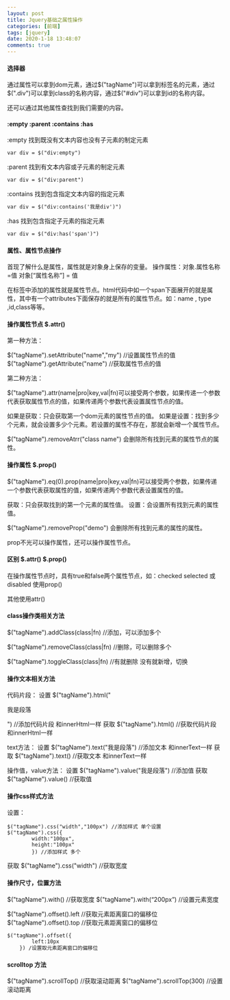 ```yaml
---
layout: post
title: Jquery基础之属性操作
categories: [前端]
tags: [jquery]
date: 2020-1-18 13:48:07
comments: true
---
```



#### 选择器

通过属性可以拿到dom元素，通过$("tagName")可以拿到标签名的元素，通过$(".div")可以拿到class的名称内容，通过$("#div")可以拿到id的名称内容。

还可以通过其他属性查找到我们需要的内容。

#### :empty :parent :contains :has

:empty 找到既没有文本内容也没有子元素的制定元素

```html
var div = $("div:empty")
```

:parent 找到有文本内容或子元素的制定元素

```html
var div = $("div:parent")
```

:contains 找到包含指定文本内容的指定元素

```html
var div = $("div:contains('我是div')")
```

:has 找到包含指定子元素的指定元素

```html
var div = $("div:has('span')")
```

#### 属性、属性节点操作

首现了解什么是属性，属性就是对象身上保存的变量。
操作属性：对象.属性名称=值   对象[“属性名称”] = 值

在标签中添加的属性就是属性节点。html代码中如一个span下面展开的就是属性，其中有一个attributes下面保存的就是所有的属性节点。如：name , type ,id,class等等。

#### 操作属性节点 $.attr()

第一种方法：

$("tagName").setAttribute("name","my")  //设置属性节点的值
$("tagName").getAttribute("name") //获取属性节点的值

第二种方法：

$("tagName").attr(name|pro|key,val|fn)可以接受两个参数，如果传递一个参数代表获取属性节点的值，如果传递两个参数代表设置属性节点的值。

如果是获取：只会获取第一个dom元素的属性节点的值。
如果是设置：找到多少个元素，就会设置多少个元素。若设置的属性不存在，那就会新增一个属性节点。

$("tagName").removeAtrr("class name") 会删除所有找到元素的属性节点的属性。

#### 操作属性 $.prop()

$("tagName").eq(0).prop(name|pro|key,val|fn)可以接受两个参数，如果传递一个参数代表获取属性的值，如果传递两个参数代表设置属性的值。

获取：只会获取找到的第一个元素的属性值。
设置：会设置所有找到元素的属性值。

$("tagName").removeProp("demo") 会删除所有找到元素的属性的属性。

prop不光可以操作属性，还可以操作属性节点。


####  区别 $.attr() $.prop()

在操作属性节点时，具有true和false两个属性节点，如：checked selected 或 disabled 使用prop()

其他使用attr()


#### class操作类相关方法

$("tagName").addClass(class|fn) //添加，可以添加多个

$("tagName").removeClass(class|fn) //删除，可以删除多个

$("tagName").toggleClass(class|fn) //有就删除 没有就新增，切换


#### 操作文本相关方法

代码片段：
设置 $("tagName").html("<p>我是段落</p>")  //添加代码片段 和innerHtml一样
获取 $("tagName").html()  //获取代码片段 和innerHtml一样

text方法：
设置 $("tagName").text("我是段落")  //添加文本 和innerText一样
获取 $("tagName").text()  //获取文本 和innerText一样

操作值，value方法：
设置 $("tagName").value("我是段落")  //添加值
获取 $("tagName").value()  //获取值

#### 操作css样式方法

设置：
```
$("tagName").css("width","100px") //添加样式 单个设置
$("tagName").css({
        width:"100px",
        height:"100px"        
        }) //添加样式 多个
```

获取
$("tagName").css("width") //获取宽度

#### 操作尺寸，位置方法

$("tagName").with() //获取宽度
$("tagName").with(“200px”) //设置元素宽度

$("tagName").offset().left //获取元素距离窗口的偏移位
$("tagName").offset().top //获取元素距离窗口的偏移位


```html
$("tagName").offset({
        left:10px
    }) /设置取元素距离窗口的偏移位
```

#### scrolltop 方法

$("tagName").scrollTop() //获取滚动距离
$("tagName").scrollTop(300) //设置滚动距离















